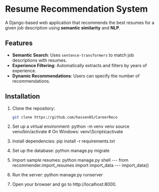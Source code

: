 # Resume Recommendation System

A Django-based web application that recommends the best resumes for a given job description using **semantic similarity** and **NLP**.

## Features
- **Semantic Search**: Uses `sentence-transformers` to match job descriptions with resumes.
- **Experience Filtering**: Automatically extracts and filters by years of experience.
- **Dynamic Recommendations**: Users can specify the number of recommendations.

## Installation

1. Clone the repository:
   ```bash
   git clone https://github.com/hassen05/CareerReco

2. Set up a virtual environment:
    python -m venv venv
    source venv/bin/activate  # On Windows: venv\Scripts\activate

3. Install dependencies:
    pip install -r requirements.txt

4. Set up the database:
    python manage.py migrate
5. Import sample resumes:
    python manage.py shell
--- from recommender.import_resumes import import_data
--- import_data()

6. Run the server:
    python manage.py runserver
7. Open your browser and go to http://localhost:8000.